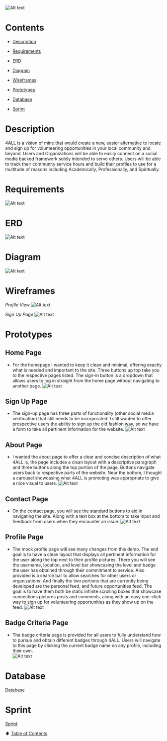 ![Alt text](https://github.com/wesleykarle/4ALL/blob/master/Logo%20(4ALL).jpg "Logo")


# Contents  
- [Description](#description)  

- [Requirements](#requirements) 

- [ERD](#erd) 

- [Diagram](#diagram)

- [Wireframes](#wireframes)

- [Prototypes](#prototypes) 

- [Database](#database)

- [Sprint](#sprint)

<a name="desciption"/>
<a name="requirements"/>
<a name="erd"/>
<a name="wireframes"/>
<a name="prototypes"/>
<a name="database"/>
<a name="sprint">

# Description
4ALL is a vision of mine that would create a new, easier alternative to locate and sign up for volunteering opportunities in your local community and beyond. Users and Organizations will be able to easily connect on a social media backed framework solely intended to serve others. Users will be able to track their community service hours and build their profiles to use for a multitude of reasons including Academically, Professionally, and Spiritually. 


# Requirements
![Alt text](https://github.com/wesleykarle/4ALL/blob/master/Documents/RTM.png)


# ERD
![Alt text](https://github.com/wesleykarle/4ALL/blob/master/Documents/Entity%20Relationship%20Diagram%20(ERD).png)


# Diagram
![Alt text](https://github.com/wesleykarle/4ALL/blob/master/Documents/Database%20Diagram.png)


# Wireframes
*Profile View*
![Alt text](https://github.com/wesleykarle/4ALL/blob/master/Wireframes/Logon%20Page.PNG)

*Sign Up Page*
![Alt text](https://github.com/wesleykarle/4ALL/blob/master/Wireframes/Sign%20Up%20Page.PNG)


# Prototypes
## Home Page
- For the homepage I wanted to keep it clean and minimal, offering exactly what is needed and important to the site. Three buttons up top take you to the respective pages listed. The sign-in button is a dropdown that allows users to log in straight from the home page without navigating to another page.
![Alt text](https://github.com/wesleykarle/4ALL/blob/master/Mock%20Pages/Home.png)  
## Sign Up Page
- The sign-up page has three parts of functionality (other social media verification) that still needs to be incorporated. I still wanted to offer prospective users the ability to sign up the old fashion way, so we have a form to take all pertinent information for the website. 
![Alt text](https://github.com/wesleykarle/4ALL/blob/master/Mock%20Pages/Sign%20Up.png)
## About Page
- I wanted the about page to offer a clear and concise description of what 4ALL is, the page includes a clean layout with a descriptive paragraph and three buttons along the top portion of the page. Buttons navigate users back to respective parts of the website. Near the bottom, I thought a carousel showcasing what 4ALL is promoting was appropriate to give a nice visual to users. 
![Alt text](https://github.com/wesleykarle/4ALL/blob/master/Mock%20Pages/About.png)
## Contact Page
- On the contact page, you will see the standard buttons to aid in navigating the site. Along with a text box at the bottom to take input and feedback from users when they encounter an issue. 
![Alt text](https://github.com/wesleykarle/4ALL/blob/master/Mock%20Pages/Contact.png)
## Profile Page
- The mock profile page will see many changes from this demo. The end goal is to have a clean layout that displays all pertinent information for the user along the top next to their profile pictures. There you will see the username, location, and level bar showcasing the level and badge the user has obtained through their commitment to service. Also provided is a search bar to allow searches for other users or organizations. And finally the two portions that are currently being developed are the personal feed, and future opportunities feed. The goal is to have them both be static infinite scrolling boxes that showcase connections pictures posts and comments, along with an easy one-click way to sign up for volunteering opportunities as they show up on the feed. 
![Alt text](https://github.com/wesleykarle/4ALL/blob/master/Mock%20Pages/Updated%20Profile.png)
## Badge Criteria Page
- The badge criteria page is provided for all users to fully understand how to pursue and obtain different badges through 4ALL. Users will navigate to this page by clicking the current badge name on any profile, including their own.  
![Alt text](https://github.com/wesleykarle/4ALL/blob/master/Mock%20Pages/Badge%20Criteria.png)


# Database 
[Database](https://github.com/wesleykarle/4ALL/blob/master/Project%20Code/Database)


# Sprint
[Sprint](https://github.com/wesleykarle/4ALL/projects/2)

:arrow_up: [Table of Contents](#contents)
<a name="contents"/>
